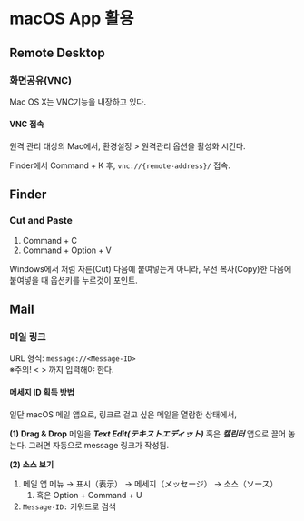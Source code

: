 # macOS App 활용

## Remote Desktop
### 화면공유(VNC)
Mac OS X는 VNC기능을 내장하고 있다.

#### VNC 접속
원격 관리 대상의 Mac에서, 환경설정 > 원격관리 옵션을 활성화 시킨다.

Finder에서 Command + K 후, ```vnc://{remote-address}/``` 접속.


## Finder
### Cut and Paste
1. Command + C
1. Command + Option + V

Windows에서 처럼 자른(Cut) 다음에 붙여넣는게 아니라, 우선 복사(Copy)한 다음에 붙여넣을 때 옵션키를 누르것이 포인트.

## Mail

### 메일 링크

URL 형식: ```message://<Message-ID>``` <br/>
※주의! < > 까지 입력해야 한다.

#### 메세지 ID 획득 방법

일단 macOS 메일 앱으로, 링크르 걸고 싶은 메일을 열람한 상태에서,

**(1) Drag & Drop**
메일을 ___Text Edit(テキストエディット)___ 혹은 ___캘린터___ 앱으로 끌어 놓는다. 그러면 자동으로 message 링크가 작성됨.

**(2) 소스 보기**
1. 메일 앱 메뉴 → 표시（表示） → 메세지（メッセージ） → 소스（ソース）
   1. 혹은 Option + Command + U
1. ```Message-ID:``` 키워드로 검색

